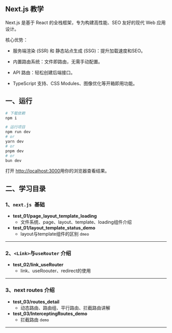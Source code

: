 ## Next.js 教学
Next.js 是基于 React 的全栈框架，专为构建高性能、SEO 友好的现代 Web 应用设计。

核心优势：

- 服务端渲染 (SSR) 和 静态站点生成 (SSG)：提升加载速度和SEO。

- 内置路由系统：文件即路由，无需手动配置。

- API 路由：轻松创建后端接口。

- TypeScript 支持、CSS Modules、图像优化等开箱即用功能。


## 一、运行

```bash
# 下载依赖
npm i 

# 运行项目
npm run dev
# or
yarn dev
# or
pnpm dev
# or
bun dev
```

打开 [http://localhost:3000](http://localhost:3000)用你的浏览器查看结果。

## 二、学习目录
### 1、`next.js `基础
- **test_01/page_layout_template_loading**
  - 文件系统、page、layout、template、loading组件介绍
- **test_01/layout_template_status_demo**
  - layout与template组件的区别 `dmeo`
---

### 2、`<Link>`与`useRouter` 介绍
- **test_02/link_useRouter**
  - link、useRoouter、redirect的使用
---


### 3、next routes 介绍
- **test_03/routes_detail**
  - 动态路由、路由组、平行路由、拦截路由讲解
- **test_03/InterceptingRoutes_demo**
  - 拦截路由 `demo`
---

